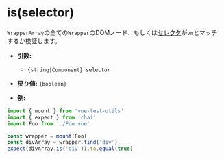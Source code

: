 # is(selector)

`WrapperArray`の全ての`Wrapper`のDOMノード、もしくは[セレクタ](/docs/ja/api/selectors.md)が`vm`とマッチするか検証します。

- **引数:**
  - `{string|Component} selector`

- **戻り値:** `{boolean}`

- **例:**

```js
import { mount } from 'vue-test-utils'
import { expect } from 'chai'
import Foo from './Foo.vue'

const wrapper = mount(Foo)
const divArray = wrapper.find('div')
expect(divArray.is('div')).to.equal(true)
```